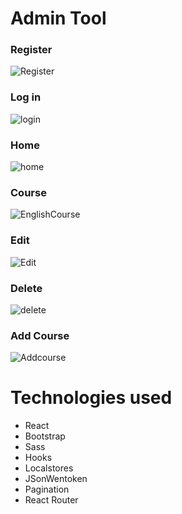 # Admin Tool

### Register
![Register](https://user-images.githubusercontent.com/27458911/118070695-3bb44d80-b35b-11eb-922b-f2daef381202.jpg)

### Log in
![login](https://user-images.githubusercontent.com/27458911/118070778-64d4de00-b35b-11eb-9cee-4277d0fcdb9d.jpg)

### Home
![home](https://user-images.githubusercontent.com/27458911/118070847-8635ca00-b35b-11eb-8831-cc0a4e79a03a.jpg)

### Course
![EnglishCourse](https://user-images.githubusercontent.com/27458911/118070981-bf6e3a00-b35b-11eb-9d5f-c4ddc85b14c2.jpg)

### Edit
![Edit](https://user-images.githubusercontent.com/27458911/118071042-d9a81800-b35b-11eb-865c-c052c71d194f.jpg)

### Delete
![delete](https://user-images.githubusercontent.com/27458911/118071098-f2b0c900-b35b-11eb-9875-d5335c3ab86b.jpg)

### Add Course
![Addcourse](https://user-images.githubusercontent.com/27458911/118071143-107e2e00-b35c-11eb-970a-01df31793617.jpg)

# Technologies used
* React
* Bootstrap
* Sass
* Hooks
* Localstores
* JSonWentoken
* Pagination
* React Router
